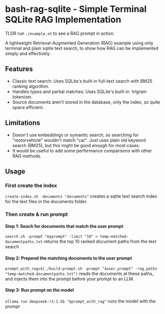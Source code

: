 # bash-rag-sqlite - Simple Terminal SQLite RAG Implementation
TLDR run `./example.sh` to see a RAG prompt in action.

A lightweight Retrieval-Augmented Generation (RAG) example using only terminal and plain sqlite text search, to show how RAG can be implemented simply and effectively.

## Features
- Classic text search: Uses SQLite's built-in full-text search with BM25 ranking algorithm.
- Handles typos and partial matches: Uses SQLite's built-in `trigram tokenizer.
- Source documents aren't stored in the database, only the index, so quite space efficient.

## Limitations
- Doesn't use embeddings or symantic search, so searching for "motorvehicle" wouldn't match "car". Just uses plain old keyword search (BM25), but this might be good enough for most cases.
- It would be useful to add some performance comparisons with other RAG methods.

## Usage
### First create the index
```create-index.sh -documents "documents"``` creates a sqlite text search index for the text files in the documents folder. 

### Then create & run prompt
#### Step 1: Seach for documents that match the user prompt
```search.sh -prompt "myprompt" -limit "10" > temp-matched-documentpaths.txt``` returns the top 10 ranked document paths from the text search

#### Step 2: Prepend the matching documents to the user prompt
```prompt_with_rag=$(./build-prompt.sh -prompt "$user_prompt" -rag_paths "temp-matched-documentpaths.txt")``` reads the documents at these paths, and injects them into the prompt before your prompt to an LLM.

#### Step 3: Run prompt on the model
```ollama run deepseek-r1:1.5b "$prompt_with_rag"``` runs the model with the prompt
